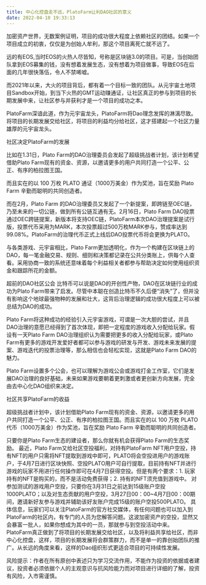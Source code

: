 ```yaml
---
title: 中心化控盘走不远，PlatoFarm让利DAO社区的意义
date: 2022-04-10 19:33:13
---
```

加密资产世界，无数案例证明，项目的成功很大程度上依赖社区的团结。如果一个项目成立的初衷，仅仅是为创始人牟利，那这个项目离死亡就不远了。

远的有EOS,当时EOS的火热人尽皆知，号称是区块链3.0的项目。可是，当创始团队拿到EOS募集的钱，没有想着发展生态，没有想着为项目做事，导致EOS在后面的几年很快落伍，令人不禁唏嘘。


而2021年以来，大火的项目背后，都有着一个目标一致的团队。从元宇宙土地项目Sandbox开始，到当下火热的GMT运动赚通证，让社区真正的参与到项目的长期发展中来，让社区参与并获利才是一个项目的成功之本。

PlatoFarm深谙此道，作为元宇宙龙头，PlatoFarm将Dao理念发挥的淋漓尽致。将项目的长期发展交给社区，将项目的利益均分给社区，这才搭建起一个社区力量雄厚的元宇宙龙头。

社区决定PlatoFarm的发展

比如在1.31日，Plato Farm的DAO治理委员会发起了超级挑战者计划，该计划希望借助Plato Farm现有的资金、资源，以邀请更多的用户共同打造一个公平、公正、有序的柏拉图王国。


而且实在的以 100 万枚 PLATO 通证（1000万美金）作为奖池，旨在奖励 Plato Farm 辛勤而聪明的共同创造者。


而在2月，Plato Farm 的DAO治理委员又发起了一个新提案，即跨链至OEC链，乃至未来的一切公链，做到所有公链互通有无。2月16日，Plato Farm DAO投票通过OEC跨链提案，新版本将支持OEC链，PlatoFarm本次DAO治理提案是试行版，投票代币采用为MARK，本次投票超过500万枚MARK参与，赞成率达到99.08%。PlatoFarm的治理代币正式上线后DAO投票代币将会更换为PLATO。


与各类游戏、元宇宙相比，Plato Farm更加透明化，作为一个构建在区块链上的DAO，每一笔金融交易、规则、细则和决策都记录在公共分类账上，供每个人查看。采用协商一致的系统还意味着每个利益相关者都参与帮助决定如何使用组织资金和跟踪所花的金额。

超前的DAO社区公会
比特币可以说是DAO的开创性产物，DAO在区块链行业的成功为Plato Farm带来了启发。尽管中本聪在创造比特币不久后便“消失”了，但并没有影响这个地球最强物种的发展和壮大，这背后治理逻辑的成功很大程度上可以被总结为DAO的成功。

Plato Farm将这种成功的经验引入元宇宙游戏，可谓是一次大胆的尝试，并且DAO治理的意愿已经得到了首次体现，即把一定程度的游戏收入分配给玩家。假设有一天Plato Farm DAO治理组织认为需要把更多的收入分配给玩家，或Plato Farm有更多的游戏开发爱好者都可以参与游戏的研发与开发、游戏未来发展的提案、游戏迭代的投票治理等，那么相信也会轻松实现，这就是Plato Farm DAO的魅力。

Plato Farm设置多个公会，也可以理解为游戏公会或游戏打金工作室，它们是发展DAO治理的良好基础，未来如果游戏要朝着更刺激或者更创新方向发展，完全由去中心化DAO组织来决定。



社区共享PlatoFarm的收益

超级挑战者计划中，该计划借助Plato Farm现有的资金、资源，以邀请更多的用户共同打造一个公平、公正、有序的柏拉图王国。而且实在的以 100 万枚 PLATO 代币（1000万美金）作为奖池，旨在奖励 Plato Farm 辛勤而聪明的共同创造者。

只要你是Plato Farm生态的建设者，那么你就有机会获得Plato Farm的生态奖励。
最近，Plato Farm又给社区空投福利，对持有PlatoFarm NFT用户空投，持有NFT的用户只需将NFT提取到游戏中即可，PLATO将会空投进用户的游戏账户，于4月7日进行区块快照、空投PLATO用户可自行提取，目前持有NFT并进行游戏的玩家不用进行任何操作即可在4月7日获得空投。但是有两个要求：1. 玩家持有的NFT是购买的，而不是活动免费获得；2. 持有的NFT须充值到游戏中。
对参加测试的游戏用户空投，只要你在3月31日之前达到15级账户空投1000PLATO；以及对生态贡献的用户空投，3月27日00：00~4月7日00：00期间，邀请新好友参与游戏并辅助该好友账户完成15级的账户空投500PLATO。
具体信息，玩家们可以关注PlatoFarm的官方社交媒体，有任何问题也可以加入到PlatoFarm的社区内，有专门的人员为您解答问题。这波加密资产的空投，显然又会暴富一批人，如果你想成为其中的一员，那就参与到空投活动中来。
PlatoFarm真正做到了将项目的长期发展交给社区，以及将利益共享给社区，而非中心化控盘，这样，项目的长期发展将会群策群力，而不是单一的靠创始团队的推广。从长远的角度来看，这样的Dao组织形式更适合项目的可持续性发展。

风险提示：作者在所有原创中表述只为学习交流作用，不能作为投资的依据或者建议，投资者必须依据个人的主观意识与抗风险能力而对项目进行详细的了解，投资有风险，入市需谨慎。